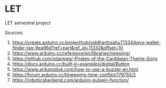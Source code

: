 # LET
LET semestral project

Sources:
1) https://create.arduino.cc/projecthub/siddharthsahu71334/keys-wallet-finder-tag-9ea96d?ref=part&ref_id=11332&offset=10
2) https://www.arduino.cc/reference/en/libraries/newping/
3) https://github.com/xitanggg/-Pirates-of-the-Caribbean-Theme-Song
4) https://docs.arduino.cc/built-in-examples/digital/Button
5) https://www.ardumotive.com/how-to-use-a-buzzer-en.html
6) https://forum.arduino.cc/t/newping-tone-conflict/179755/2
7) https://roboticsbackend.com/arduino-pulsein-function/
